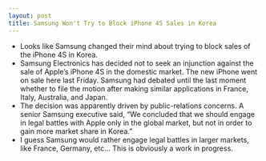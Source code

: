 ```yaml
---
layout: post
title: Samsung Won't Try to Block iPhone 4S Sales in Korea
---
```

* Looks like Samsung changed their mind about trying to block sales of the iPhone 4S in Korea.
* Samsung Electronics has decided not to seek an injunction against the sale of Apple’s iPhone 4S in the domestic market. The new iPhone went on sale here last Friday. Samsung had debated until the last moment whether to file the motion after making similar applications in France, Italy, Australia, and Japan.
* The decision was apparently driven by public-relations concerns. A senior Samsung executive said, “We concluded that we should engage in legal battles with Apple only in the global market, but not in order to gain more market share in Korea.”
* I guess Samsung would rather engage legal battles in larger markets, like France, Germany, etc… This is obviously a work in progress.

